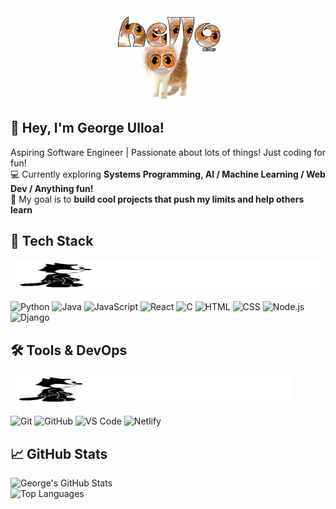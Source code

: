 <div align="center">
    <img src="https://github.com/GeorgeU029/GeorgeU029/blob/main/img/hellocaffeinecat2.gif?raw=true" alt="Hello" width="200">
</div>

## 👋 Hey, I'm George Ulloa!

Aspiring Software Engineer | Passionate about lots of things! Just coding for fun!  
💻 Currently exploring **Systems Programming, AI / Machine Learning / Web Dev / Anything fun!**  
🎯 My goal is to **build cool projects that push my limits and help others learn**  

## 🚀 Tech Stack

<div>

<div align="left">
  <img src="https://github.com/GeorgeU029/GeorgeU029/blob/main/img/felixthecat.gif?raw=true" alt="cat" width="900" height="50">
</div>

  
![Python](https://img.shields.io/badge/Python-3776AB?style=for-the-badge&logo=python&logoColor=white)
![Java](https://img.shields.io/badge/Java-007396?style=for-the-badge&logo=openjdk&logoColor=white)
![JavaScript](https://img.shields.io/badge/JavaScript-F7DF1E?style=for-the-badge&logo=javascript&logoColor=black)
![React](https://img.shields.io/badge/React-61DAFB?style=for-the-badge&logo=react&logoColor=black)
![C](https://img.shields.io/badge/C-A8B9CC?style=for-the-badge&logo=c&logoColor=white)
![HTML](https://img.shields.io/badge/HTML-E34F26?style=for-the-badge&logo=html5&logoColor=white)
![CSS](https://img.shields.io/badge/CSS-1572B6?style=for-the-badge&logo=css3&logoColor=white)
![Node.js](https://img.shields.io/badge/Node.js-339933?style=for-the-badge&logo=nodedotjs&logoColor=white)
![Django](https://img.shields.io/badge/Django-092E20?style=for-the-badge&logo=django&logoColor=white)      

</div>





## 🛠️ Tools & DevOps
<div align="left">
  <img src="https://github.com/GeorgeU029/GeorgeU029/blob/main/img/felixthecat.gif?raw=true" alt="cat" width="450" height="50">
</div>

![Git](https://img.shields.io/badge/Git-F05032?style=for-the-badge&logo=git&logoColor=white)
![GitHub](https://img.shields.io/badge/GitHub-181717?style=for-the-badge&logo=github&logoColor=white)
![VS Code](https://img.shields.io/badge/VS%20Code-007ACC?style=for-the-badge&logo=visualstudiocode&logoColor=white)
![Netlify](https://img.shields.io/badge/Netlify-00C7B7?style=for-the-badge&logo=netlify&logoColor=white)

## 📈 GitHub Stats

![George's GitHub Stats](https://github-readme-stats.vercel.app/api?username=GeorgeU029&show_icons=true&theme=synthwave)  
![Top Languages](https://github-readme-stats.vercel.app/api/top-langs/?username=GeorgeU029&layout=compact&theme=radical)


